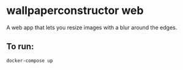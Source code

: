 # wallpaperconstructor web
A web app that lets you resize images with a blur around the edges.


## To run:

    docker-compose up